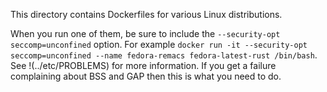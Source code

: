 This directory contains Dockerfiles for various Linux distributions.

When you run one of them, be sure to include the `--security-opt seccomp=unconfined` option.
For example `docker run -it --security-opt seccomp=unconfined --name fedora-remacs fedora-latest-rust /bin/bash`. See !(../etc/PROBLEMS) for more information. If you get a failure complaining about BSS and
GAP then this is what you need to do.
